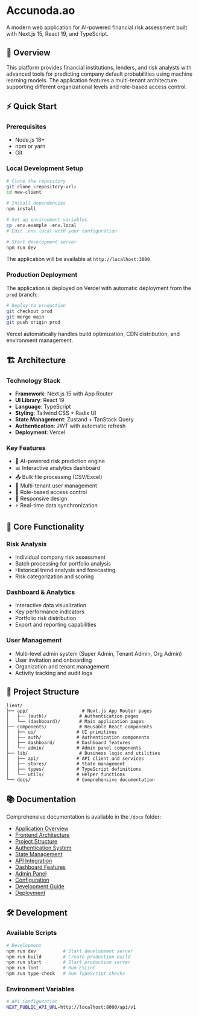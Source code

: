 # Accunoda.ao

A modern web application for AI-powered financial risk assessment built with Next.js 15, React 19, and TypeScript.

## 🎯 Overview

This platform provides financial institutions, lenders, and risk analysts with advanced tools for predicting company default probabilities using machine learning models. The application features a multi-tenant architecture supporting different organizational levels and role-based access control.

## ⚡ Quick Start

### Prerequisites
- Node.js 18+ 
- npm or yarn
- Git

### Local Development Setup

```bash
# Clone the repository
git clone <repository-url>
cd new-client

# Install dependencies
npm install

# Set up environment variables
cp .env.example .env.local
# Edit .env.local with your configuration

# Start development server
npm run dev
```

The application will be available at `http://localhost:3000`

### Production Deployment

The application is deployed on Vercel with automatic deployment from the `prod` branch:

```bash
# Deploy to production
git checkout prod
git merge main
git push origin prod
```

Vercel automatically handles build optimization, CDN distribution, and environment management.

## 🏗️ Architecture

### Technology Stack
- **Framework**: Next.js 15 with App Router
- **UI Library**: React 19 
- **Language**: TypeScript
- **Styling**: Tailwind CSS + Radix UI
- **State Management**: Zustand + TanStack Query
- **Authentication**: JWT with automatic refresh
- **Deployment**: Vercel

### Key Features
- 🤖 AI-powered risk prediction engine
- 📊 Interactive analytics dashboard  
- 📤 Bulk file processing (CSV/Excel)
- 👥 Multi-tenant user management
- 🔐 Role-based access control
- 📱 Responsive design
- ⚡ Real-time data synchronization

## 🚀 Core Functionality

### Risk Analysis
- Individual company risk assessment
- Batch processing for portfolio analysis
- Historical trend analysis and forecasting
- Risk categorization and scoring

### Dashboard & Analytics
- Interactive data visualization
- Key performance indicators
- Portfolio risk distribution
- Export and reporting capabilities

### User Management
- Multi-level admin system (Super Admin, Tenant Admin, Org Admin)
- User invitation and onboarding
- Organization and tenant management
- Activity tracking and audit logs

## 📁 Project Structure

```
lient/
├── app/                    # Next.js App Router pages
│   ├── (auth)/            # Authentication pages
│   └── (dashboard)/       # Main application pages
├── components/            # Reusable React components
│   ├── ui/               # UI primitives
│   ├── auth/             # Authentication components
│   ├── dashboard/        # Dashboard features
│   └── admin/            # Admin panel components
├── lib/                   # Business logic and utilities
│   ├── api/              # API client and services
│   ├── stores/           # State management
│   ├── types/            # TypeScript definitions
│   └── utils/            # Helper functions
└── docs/                 # Comprehensive documentation
```

## 📚 Documentation

Comprehensive documentation is available in the `/docs` folder:

- [Application Overview](./docs/01-overview.md)
- [Frontend Architecture](./docs/02-architecture.md)  
- [Project Structure](./docs/03-project-structure.md)
- [Authentication System](./docs/04-authentication.md)
- [State Management](./docs/05-state-management.md)
- [API Integration](./docs/07-api-integration.md)
- [Dashboard Features](./docs/08-dashboard-features.md)
- [Admin Panel](./docs/09-admin-panel.md)
- [Configuration](./docs/12-configuration.md)
- [Development Guide](./docs/13-development.md)
- [Deployment](./docs/14-deployment.md)

## 🛠️ Development

### Available Scripts

```bash
# Development
npm run dev          # Start development server
npm run build        # Create production build
npm run start        # Start production server
npm run lint         # Run ESLint
npm run type-check   # Run TypeScript checks
```

### Environment Variables

```bash
# API Configuration
NEXT_PUBLIC_API_URL=http://localhost:8000/api/v1

```
